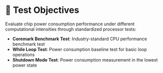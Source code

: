 # 🎯 Test Objectives

Evaluate chip power consumption performance under different computational intensities through standardized processor tests:

- **Coremark Benchmark Test**: Industry-standard CPU performance benchmark test
- **While Loop Test**: Power consumption baseline test for basic loop operations  
- **Shutdown Mode Test**: Power consumption measurement in the lowest power state
